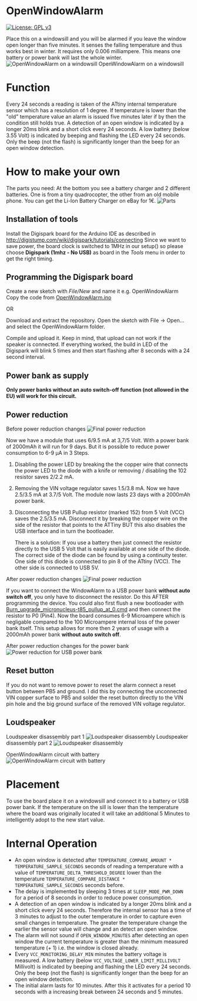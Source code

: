 # OpenWindowAlarm

[![License: GPL v3](https://img.shields.io/badge/License-GPLv3-blue.svg)](https://www.gnu.org/licenses/gpl-3.0)

Place this on a windowsill and you will be alarmed if you leave the window open longer than five minutes.
It senses the falling temperature and thus works best in winter. It requires only 0.006 milliampere. This means one battery or power bank will last the whole winter.
![OpenWindowAlarm on a windowsill](https://github.com/ArminJo/Arduino-OpenWindowAlarm/blob/master/pictures/OpenWindowAlarmAction.jpg)
OpenWindowAlarm on a windowsill

# Function
Every 24 seconds a reading is taken of the ATtiny internal temperature sensor which has a resolution of 1 degree.
If temperature is lower than the "old" temperature value an alarm is issued five minutes later if by then the condition still holds true.
A detection of an open window is indicated by a longer 20ms blink and a short click every 24 seconds.
A low battery (below 3.55 Volt) is indicated by beeping and flashing the LED every 24 seconds. Only the beep (not the flash) is significantly longer than the beep for an open window detection.

# How to make your own
The parts you need: At the bottom you see a battery charger and 2 different batteries. One is from a tiny quadrocopter, the other from an old mobile phone. You can get the Li-Ion Battery Charger on eBay for 1€.
![Parts](https://github.com/ArminJo/Arduino-OpenWindowAlarm/blob/master/pictures/PartsAll.jpg)

## Installation of tools
Install the Digispark board for the Arduino IDE as described in http://digistump.com/wiki/digispark/tutorials/connecting
Since we want to save power, the board clock is switched to 1MHz in our setup() so please choose **Digispark (1mhz - No USB)** 
as board in the *Tools* menu in order to get the right timing.

## Programming the Digispark board
Create a new sketch with *File/New* and name it e.g. OpenWindowAlarm
Copy the code from [OpenWindowAlarm.ino](https://github.com/ArminJo/Arduino-OpenWindowAlarm/blob/master/OpenWindowAlarm.ino)

OR

Download and extract the repository. Open the sketch with File -> Open... and select the OpenWindowAlarm folder. 

Compile and upload it. Keep in mind, that upload can not work if the speaker is connected.
If everything worked, the build in LED of the Digispark will blink 5 times and then start flashing after 8 seconds with a 24 second interval.

## Power bank as supply
**Only power banks without an auto switch-off function (not allowed in the EU) will work for this circuit.**

## Power reduction
Before power reduction changes
![Final power reduction](https://github.com/ArminJo/Arduino-OpenWindowAlarm/blob/master/pictures/Digispark.jpg)

Now we have a module that uses 6/9.5 mA at 3,7/5 Volt. With a power bank of 2000mAh it will run for 9 days. But it is possible to reduce power consumption to 6-9 µA in 3 Steps.
1. Disabling the power LED by breaking the the copper wire that connects the power LED to the diode with a knife or removing / disabling the 102 resistor saves 2/2.2 mA.
2. Removing the VIN voltage regulator saves 1.5/3.8 mA.
       Now we have 2.5/3.5 mA at 3.7/5 Volt. The module now lasts 23 days with a 2000mAh power bank.
3. Disconnecting the USB Pullup resistor (marked 152) from 5 Volt (VCC) saves the 2.5/3.5 mA. Disconnect it by breaking the copper wire on the side of the resistor that points to the ATTiny BUT this also disables the USB interface and in turn the bootloader.

   There is a solution: 
   If you use a battery then just connect the resistor directly to the USB 5 Volt that is easily available at one side of the diode. 
   The correct side of the diode can be found by using a continuity tester. One side of this diode is connected to pin 8 of the ATtiny (VCC).
   The other side is connected to USB 5V.
   
After power reduction changes
![Final power reduction](https://github.com/ArminJo/Arduino-OpenWindowAlarm/blob/master/pictures/Final-Version-Detail.jpg)

   If you want to connect the WindowAlarm to a USB power bank **without auto switch off**, you only have to disconnect the resistor. Do this AFTER programming the device.
   You could also first flush a new bootloader with [Burn_upgrade_micronucleus-t85_pullup_at_0.cmd](https://github.com/ArminJo/Arduino-OpenWindowAlarm/blob/master/Burn_upgrade_micronucleus-t85_pullup_at_0.cmd) and then connect the resistor to P0 (Pin4).
   Now the board consumes 6-9 Microampere which is negligable compared to the 100 Microampere internal loss of the power bank itself. This setup allows for more then 2 years of usage with a 2000mAh power bank **without auto switch off**.
   
After power reduction changes for the power bank
![Power reduction for USB power bank](https://github.com/ArminJo/Arduino-OpenWindowAlarm/blob/master/pictures/OpenWindowAlarmPBDetail.jpg)


## Reset button
If you do not want to remove power to reset the alarm connect a reset button between PB5 and ground. 
I did this by connecting the unconnected VIN copper surface to PB5 and solder the reset button directly to the VIN pin hole and the big ground surface of the removed VIN voltage regulator.

## Loudspeaker
Loudspeaker disassembly part 1
![Loudspeaker disassembly](https://github.com/ArminJo/Arduino-OpenWindowAlarm/blob/master/pictures/Loudspeaker1.jpg)
Loudspeaker disassembly part 2
![Loudspeaker disassembly](https://github.com/ArminJo/Arduino-OpenWindowAlarm/blob/master/pictures/Loudspeaker2.jpg)

OpenWindowAlarm circuit with battery
![OpenWindowAlarm circuit with battery](https://github.com/ArminJo/Arduino-OpenWindowAlarm/blob/master/pictures/Final-Version.jpg)

# Placement
To use the board place it on a windowsill and connect it to a battery or USB power bank.
If the temperature on the sill is lower than the temperature where the board was originally located it will take an additional 5 Minutes to intelligently adopt to the new start value.

# Internal Operation
* An open window is detected after `TEMPERATURE_COMPARE_AMOUNT * TEMPERATURE_SAMPLE_SECONDS` seconds of reading a temperature with a value of `TEMPERATURE_DELTA_THRESHOLD_DEGREE` lower than the temperature `TEMPERATURE_COMPARE_DISTANCE * TEMPERATURE_SAMPLE_SECONDS` seconds before.
* The delay is implemented by sleeping 3 times at `SLEEP_MODE_PWR_DOWN` for a period of 8 seconds in order to reduce power consumption.
* A detection of an open window is indicated by a longer 20ms blink and a short click every 24 seconds.
   Therefore the internal sensor has a time of 3 minutes to adjust to the outer temperature in order to capture even small changes in temperature.
   The greater the temperature change the earlier the sensor value will change and an detect an open window.
* The alarm will not sound if `OPEN_WINDOW_MINUTES` after detecting an open window the current temperature is greater than the minimum measured temperature (+ 1) i.e. the window is closed already.
* Every `VCC_MONITORING_DELAY_MIN` minutes the battery voltage is measured. A low battery (below `VCC_VOLTAGE_LOWER_LIMIT_MILLIVOLT` Millivolt) is indicated by beeping and flashing the LED every 24 seconds. Only the beep (not the flash) is significantly longer than the beep for an open window detection.
* The initial alarm lasts for 10 minutes. After this it activates for a period 10 seconds with a increasing break between 24 seconds and 5 minutes. 


